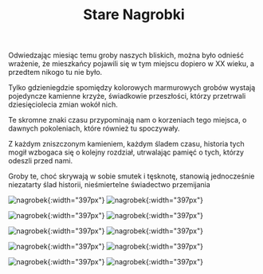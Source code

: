 ﻿---
layout: post
title:  "Stare Nagrobki"
categories: [ Archiwizacja ]
image: assets/images/nagrobki/okladka.jpg
---
Odwiedzając miesiąc temu groby naszych bliskich, można było odnieść wrażenie, że mieszkańcy pojawili się w tym miejscu dopiero w XX wieku, a przedtem nikogo tu nie było. 

Tylko gdzieniegdzie spomiędzy kolorowych marmurowych grobów wystają pojedyncze kamienne krzyże, świadkowie przeszłości, którzy przetrwali dziesięciolecia zmian wokół nich.

Te skromne znaki czasu przypominają nam o korzeniach tego miejsca, o dawnych pokoleniach, które również tu spoczywały. 

Z każdym zniszczonym kamieniem, każdym śladem czasu, historia tych mogił wzbogaca się o kolejny rozdział, utrwalając pamięć o tych, którzy odeszli przed nami. 

Groby te, choć skrywają w sobie smutek i tęsknotę, stanowią jednocześnie niezatarty ślad historii, nieśmiertelne świadectwo przemijania

![nagrobek](/assets/images/nagrobki/1.png){:width="397px"}      ![nagrobek](/assets/images/nagrobki/2.png){:width="397px"}

![nagrobek](/assets/images/nagrobki/3.png){:width="397px"}      ![nagrobek](/assets/images/nagrobki/4.png){:width="397px"}
 
![nagrobek](/assets/images/nagrobki/5.png){:width="397px"}      ![nagrobek](/assets/images/nagrobki/6.png){:width="397px"}

![nagrobek](/assets/images/nagrobki/7.png){:width="397px"}      ![nagrobek](/assets/images/nagrobki/8.png){:width="397px"}

![nagrobek](/assets/images/nagrobki/10.png){:width="397px"}      ![nagrobek](/assets/images/nagrobki/11.png){:width="397px"}



